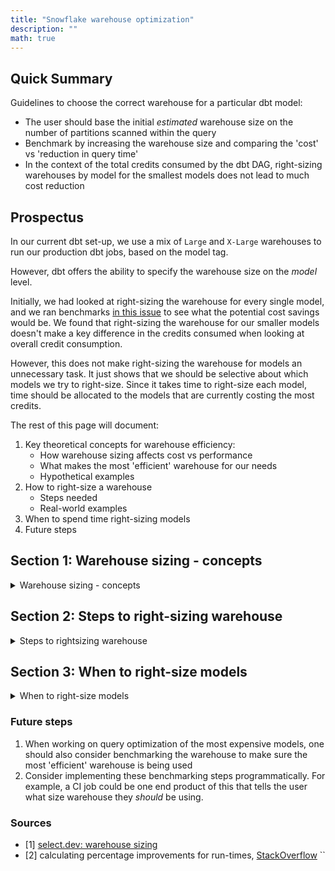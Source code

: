 ```yaml
---
title: "Snowflake warehouse optimization"
description: ""
math: true
---
```


## Quick Summary

Guidelines to choose the correct warehouse for a particular dbt model:

- The user should base the initial *estimated* warehouse size on the number of partitions scanned within the query
- Benchmark by increasing the warehouse size and comparing the 'cost' vs 'reduction in query time'
- In the context of the total credits consumed by the dbt DAG, right-sizing warehouses by model for the smallest models does not lead to much cost reduction

## Prospectus

In our current dbt set-up, we use a mix of `Large` and `X-Large` warehouses to run our production dbt jobs, based on the model tag.

However, dbt offers the ability to specify the warehouse size on the *model* level.

Initially, we had looked at right-sizing the warehouse for every single model, and we ran benchmarks [in this issue](https://gitlab.com/gitlab-data/analytics/-/issues/21802#note_2143766668) to see what the potential cost savings would be. We found that right-sizing the warehouse for our smaller models doesn't make a key difference in the credits consumed when looking at overall credit consumption.

However, this does not make right-sizing the warehouse for models an unnecessary task. It just shows that we should be selective about which models we try to right-size. Since it takes time to right-size each model, time should be allocated to the models that are currently costing the most credits.

The rest of this page will document:

1. Key theoretical concepts for warehouse efficiency:
    - How warehouse sizing affects cost vs performance
    - What makes the most 'efficient' warehouse for our needs
    - Hypothetical examples
1. How to right-size a warehouse
    - Steps needed
    - Real-world examples
1. When to spend time right-sizing models
1. Future steps

## Section 1: Warehouse sizing - concepts

<details><summary>Warehouse sizing - concepts</summary>

### Concept 1: Cost vs Performance

Each time you increase the size of the warehouse by one level, you are doubling the CPU and RAM of your compute instance. Correspondingly, you are also doubling the price via the credits you consume.

While the *price is doubled*, in an ideal world on the proper workload/query, the *query time is reduced by half* due to the doubling of the compute instance's resources. Therefore, in this situation, you would pay the same price on either warehouse, but the bigger warehouse would halve the run-time of the query, making it the more efficient choice.

Eventually, if you keep upsizing the warehouse, you'll reach a point of diminishing returns, where the query run-time may be only slightly reduced while the costs increase disproportionately faster.
Here's a select.dev [cost vs performance diagram](https://images.app.goo.gl/K3asyxSqhJqP2hM76) illustrating this point [1].

### Concept 2: Defining Warehouse efficiency

Warehouse Efficiency comes in two dimensions: cost and performance. Note that 'warehouse efficiency' is a different concept than [model efficiency](dbt-guide/#model-efficiency).

Because there are two dimensions, 'warehouse efficiency' doesn't have a clear definition; it needs to be decided based on how much you value 'cost' versus 'performance.'

In our case, we want one of these two outcomes when using a different warehouse:

- *maintain* existing runtimes while reducing costs
- *reduce* runtimes, without increasing cost drastically

Based on the requirements above, we will define warehouse efficiency clearly as follows:

> **A warehouse is efficient when compared to the next-size smaller warehouse; the query run-time is reduced by 40% or more.**

Explanation: As discussed in the previous section, for the next-size bigger warehouse to break even, it needs to run 2x as fast (query run-time is reduced by **50%**) to compensate for its 2x price increase.

In our definition, we require run-time to be reduced by at least 40%, which translates to a maximum increase in cost of 20%. The reason why we don't require a 50% reduction in run-time (and break-even in costs) is the following:

- we need our performance to stay close to existing dbt run-times
- we want to work iteratively, which means setting a more realistic goal that allows some wiggle-room and then adjusting the goalpost once we learn more.

<details><summary>Aside: calculating percentage improvements for run-times</summary>

To get into a technicality here, percentage improvement in query run-time can be a bit confusing because performance improves when run-time *decreases* - it's an inverse relationship.

We will calculate the percentage improvement in run-time using the traditional formula [2]:

$$
\frac{new - old}{old} \times 100\%
$$

For example, if we have the values `new = 5` and `old = 10`, the calculation would be:

$$
\begin{align*}
\frac{new - old}{old} \times 100\% &= \frac{5 - 10}{10} \times 100\% \\
&= \frac{-5}{10} \times 100\% \\
&= -50\%
\end{align*}
$$

That means the new value is 50% smaller (faster, since we're talking about response time) than the old value.

</details>

That might sound a bit vague, so here are some hypothetical examples:

#### Hypothetical Examples

##### Example 1

The run-time has decreased by 50%, from 1 hour -> 30 minutes. In this case, it's a no-brainer to increase the warehouse size:

| warehouse_size | Credits/hr | run-time in hours | cost   |
|----------------|------------|------------------|--------|
| X-small        | 1          | 1                | $2     |
| Small          | 2          | 0.5              | $2.00  |
| % increase     |            | -50%              | 0%     |

##### Example 2

The run-time has decreased by 40% from 1 hour -> 36 minutes. Meanwhile, the cost has increased by 20% from $2 to $2.40:

| warehouse_size | Credits/hr | run-time in hours | cost   |
|----------------|------------|------------------|--------|
| X-small        | 1          | 1                | $2.00  |
| Small          | 2          | 0.6              | $2.40  |
| % increase     |            | -40%              | 20%    |

In this case, upsizing the warehouse is no longer a no-brainer. It now depends on how much you value cost vs. query run-time.

If you only cared about cost, you would stick with the X-small; if you only cared about speed, you would go with the Small.

In our case, we want to find a balance between both, so we use the previously established guidelines:

> **A warehouse is efficient when compared to the next-size smaller warehouse, the query run-time is 40% less.**

In this case, since the query run-time has been reduced by 40%, it's exactly on the threshold of being considered 'efficient', and we should choose the 'S' warehouse.

##### Example 3

Example 3, run-time has decreased by 20% from 1 hour -> 48 minutes. Meanwhile, the cost has increased by 60%, from $2 to $3.20:

| warehouse_size | Credits/hr | run-time in hours | cost   |
|----------------|------------|------------------|--------|
| X-small        | 1          | 1                | $2.00  |
| Small          | 2          | 0.8              | $3.20  |
| % increase     |            | -20%              | 60%    |

In this case, the query would be considered 'inefficient' because the runtime has only been reduced by 20%. For it to be considered 'efficient', the runtime needs to be reduced by 40% or more. Therefore, the 'XS' warehouse should be chosen.

</details>

## Section 2: Steps to right-sizing warehouse

<details><summary>Steps to rightsizing warehouse</summary>

We have discussed in theory what an 'optimal' warehouse is, but how do we actually choose the correct warehouse for each model?

Here are the steps:

1. run an [explain plan](https://docs.snowflake.com/en/sql-reference/sql/explain) to figure out how many partitions the table has
1. Based on the number of partitions, use select.dev [# of partitions diagram](https://images.app.goo.gl/KtS6aXsKhRzN7e3f6) to **estimate** what warehouse to start with
1. Run the query in `dbt` with the estimated warehouse from the previous step
1. Check the below 'Benchmarking heuristics' section to see if you can immediately assign a warehouse; if not, continue
1. Using this [Google Sheet](https://docs.google.com/spreadsheets/d/1dh7cKTxeV3rUQ2J_k4nxPGbMe7IQFc-D1Rbahjsk5zc/edit?gid=1778011584#gid=1778011584) record the `query time`
1. Upsizing warehouse(s)
    - Now, rerun the query with the next highest warehouse
    - Record the results in the Google Sheet again
    - Stop once the *cost* is increasing faster than the *performance*

In the following sections, we'll look at the following:

- Why the benchmarking needs to happen in dbt
- We'll look at two examples of right-sizing warehouses by following these steps:
  1. simple query: `gitlab_dotcom_deployment_todo_dedupe_source`
  1. more complicated query with more partitions: `prep_ci_stage`

<details><summary>Why benchmarking should be done in dbt environment</summary>

### Benchmarking needs to be done in dbt

In the above list of steps, it states that the queries need to be run in dbt. This is because for almost all models, at least two sets of SQL statements are being run. Firstly, a `SELECT` statement is being run, but additionally, one of these two statements is also being run under the hood:

- For incremental models, a [`MERGE`](https://docs.snowflake.com/en/sql-reference/sql/merge) statement is being run
- For new and full_refresh models, a `CREATE TABLE` statement is being run

These additional SQL statements can be expensive computationally and need to be part of the benchmark.

When using `dbt run`, these statements are automatically run for you. Therefore, it's best to run all warehouse benchmarking queries via dbt, either locally or via CI job.

#### Benchmarking incremental runs

When benchmarking `incremental` models specifically, the 'most efficient' warehouse will differ based on whether it's an incremental or full_refresh run.

At the very least, the incremental runs should be benchmarked like so:

1. The corresponding table should be fully loaded
1. Delete the previous day of data and then run the model *incrementally* using the estimated warehouse based on the partition size.

Optional: The model could also be benchmarked by running it on `full_refresh` as well. That way, the model can be configured on a different warehouse based on whether it is an `incremental` or `full_refresh` run:

```sql
{% if is_incremental() %}
  {{ config(
      warehouse='smaller_warehouse'  # Use this warehouse for incremental runs
  ) }}
{% else %}
  {{ config(
      warehouse='larger_warehouse'  # Use this warehouse for full refresh runs
  ) }}
{% endif %}

SELECT *
FROM my_table
```

</details>

<details><summary>Real world benchmarking examples</summary>

The below sections will look at two examples of how to follow the benchmarking steps.

### example 1: gitlab_dotcom_deployment_todo_dedupe_source

The first step is to run an explain plan, which shows the query has 630 partitons:

```sql
EXPLAIN
SELECT
  *
FROM
  "RAW".tap_postgres.GITLAB_DB_TODOS
QUALIFY ROW_NUMBER() OVER ( PARTITION BY id ORDER BY _uploaded_at DESC) = 1;
```

The 2nd step is to choose a warehouse based on the number of partitions, per the above diagram. In this case, with 630 partitions, we can start with a size `XS` warehouse.

With warehouse `XS`, the query `01b5ff9d-080a-e214-0000-289d77d4f1e2` took 7m14s, so we'll add those stats to the Google Sheets template

Next, we will try using `M` warehouse. First, let's remove caching by running:

```sql
ALTER SESSION SET USE_CACHED_RESULT = FALSE;
```

With warehouse `M` query `01b5ffc3-080a-e214-0000-289d77d57b3e` took 1m45s, so we'll add those stats to the Google Sheets template:

| warehouse_size | Credits/hr | run-time minutes part | run-time seconds part | run-time in hours | cost   |
|----------------|------------|----------------------|----------------------|------------------|--------|
| X-small        | 1          | 7                    | 14                   | 0.12             | $0.24  |
| Medium         | 4          | 1                    | 45                   | 0.03             | $0.23  |
| % increase     |            |                      |                      | -76%             | -3%    |

The above shows that with the `M` warehouse, run-time has decreased by 73%, AND cost has also decreased by 3%, meaning that a 'M' warehouse is superior to the XS warehouse in this situation.

Since performance has increased faster than cost, we can upsize again to the `L` warehouse to see if that continues.

Using the `L` warehouse, the query `01b5ffdc-080a-e214-0000-289d77d5c756` finished in 1m23s, pasting this into the spreadsheet:

| warehouse_size | Credits/hr | run-time minutes part | run-time seconds part | run-time in hours | cost   |
|----------------|------------|----------------------|----------------------|------------------|--------|
| X-small        | 1          | 7                    | 14                   | 0.12             | $0.24  |
| Medium         | 4          | 1                    | 45                   | 0.03             | $0.23  |
| Large          | 8          | 1                    | 23                   | 0.02             | $0.37  |
| % increase     |            |                      |                      | -21%             | 58%    |

The above spreadsheet shows that query run-time was reduced by 21% (good), but costs increased by 58% (bad). Therefore, the price is growing much faster than the performance gains.

Conclusion: The `M` warehouse has the best run-time-to-cost ratio and should be used for this model.

### example 2: prep_ci_stage

<details><summary>explain plan</summary>

```sql
EXPLAIN
WITH
  dim_project AS (
    SELECT
      *
    FROM
      "PROD".common.dim_project
  ),
  dim_ci_pipeline AS (
    SELECT
      *
    FROM
      "PROD".common.dim_ci_pipeline
  ),
  dim_namespace_plan_hist AS (
    SELECT
      *
    FROM
      "PROD".common.dim_namespace_plan_hist
  ),
  dim_date AS (
    SELECT
      *
    FROM
      "PROD".common.dim_date
  ),
  ci_stages AS (
    SELECT
      *
    FROM
      "PREP".gitlab_dotcom.gitlab_dotcom_ci_stages_dedupe_source
    WHERE
      created_at IS NOT NULL
  ),
  joined AS (
    SELECT
      ci_stages.id AS dim_ci_stage_id,
      IFNULL(dim_project.dim_project_id, -1) AS dim_project_id,
      IFNULL(dim_ci_pipeline.dim_ci_pipeline_id, -1) AS dim_ci_pipeline_id,
      IFNULL(dim_namespace_plan_hist.dim_plan_id, 34) AS dim_plan_id,
      IFNULL(dim_namespace_plan_hist.dim_namespace_id, -1) AS ultimate_parent_namespace_id,
      dim_date.date_id AS created_date_id,
      ci_stages.created_at::TIMESTAMP AS created_at,
      ci_stages.updated_at::TIMESTAMP AS updated_at,
      ci_stages.name AS ci_stage_name,
      ci_stages.status AS ci_stage_status,
      ci_stages.lock_version AS lock_version,
      ci_stages.position AS POSITION
    FROM
      ci_stages
      LEFT JOIN dim_project ON ci_stages.project_id = dim_project.dim_project_id
      LEFT JOIN dim_namespace_plan_hist ON dim_project.ultimate_parent_namespace_id = dim_namespace_plan_hist.dim_namespace_id
      AND ci_stages.created_at >= dim_namespace_plan_hist.valid_from
      AND ci_stages.created_at < COALESCE(dim_namespace_plan_hist.valid_to, '2099-01-01')
      LEFT JOIN dim_ci_pipeline ON ci_stages.pipeline_id = dim_ci_pipeline.dim_ci_pipeline_id
      INNER JOIN dim_date ON TO_DATE(ci_stages.created_at) = dim_date.date_day
  )
SELECT
  *,
  '@mpeychet_'::VARCHAR AS created_by,
  '@chrissharp'::VARCHAR AS updated_by,
  '2021-06-29'::DATE AS model_created_date,
  '2022-06-01'::DATE AS model_updated_date,
  CURRENT_TIMESTAMP() AS dbt_updated_at,
  CURRENT_TIMESTAMP() AS dbt_created_at
FROM
  joined;
```

</details>

The EXPLAIN plan shows that there are a total of `9211` partitions that will need to be scanned. The estimation warehouse diagram has guidelines for 8,000 and 16,000 multi-partitions.

We'll start with the `L` warehouse.

Let's first run the below statement to prevent caching for benchmarking:

```sql
ALTER SESSION SET USE_CACHED_RESULT = FALSE;
```

These were the query run-times:

- `L`: 32m17s
- `XL`: 11m32s

Pasting the run-times in our spreadsheet:

| warehouse_size | Credits/hr | run-time minutes part | run-time seconds part | run-time in hours | cost    |
|----------------|------------|----------------------|----------------------|------------------|---------|
| Large          | 8         | 32                   | 17                   | 0.54             | $17.22  |
| XL             | 16         | 11                   | 32                   | 0.19             | $12.30  |
| % increase     |            |                      |                      | -64%             | -29%    |

It's clear that the `XL` is more 'efficient' here because the run-time was reduced by 64%, and the cost was reduced by 29%.

</details>

</details>

## Section 3: When to right-size models

<details><summary>When to right-size models</summary>

As mentioned in the Prospectus section, a benchmark was done right-sizing all the models in the `non-product` dbt task, and per [this benchmarking issue](https://gitlab.com/gitlab-data/analytics/-/issues/21802#note_2174248992). It shows that right-sizing the smallest models does NOT lead to significant cost-savings (if at all), even though these type of models make up more than 90% of the models within the run.

Therefore, in the context of the `dbt.py` DAG, benchmarking would be most valuable for the most expensive models. We can use the [query_attribution](https://docs.snowflake.com/sql-reference/account-usage/query_attribution_history) Snowflake table to find these models.

A small caveat to the above is that we also run dbt models in other environments outside of the production `dbt.py` DAG, such as:

- locally
- CI jobs

In these latter environments, it may make sense to right-size the warehouse for every model, even if the models are small. In these cases, the method to right-size doesn't need to be as precise, i.e., having to compare against multiple warehouse sizes. Instead, one could immediately assign an estimated warehouse per model based on the number of partitions scanned by the model.

To summarize, the priority for right-sizing warehouses should be the largest models that take the longest to run and consume the most credits since these models make up a disproportionate amount of the total credits consumed.

</details>

### Future steps

1. When working on query optimization of the most expensive models, one should also consider benchmarking the warehouse to make sure the most 'efficient' warehouse is being used
1. Consider implementing these benchmarking steps programmatically. For example, a CI job could be one end product of this that tells the user what size warehouse they *should* be using.

### Sources

- [1] [select.dev: warehouse sizing](https://select.dev/posts/snowflake-warehouse-sizing)
- [2] calculating percentage improvements for run-times, [StackOverflow](https://stackoverflow.com/a/28404036)
``
